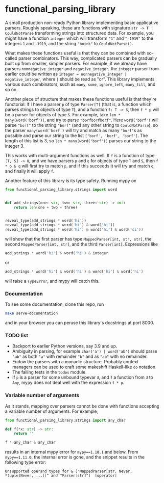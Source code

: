 # functional_parsing_library

A small production non-ready Python library implementing basic applicative parsers. Roughly speaking, these are functions
with signature `str -> T | CouldNotParse` transforming strings into structured data. For example, you might have a function
`integer` which will transform `"1"` and `"-1919"` to the integers `1` and `-1919`, and the string `"boink"` to `CouldNotParse()`.

What makes these functions useful is that they can be combined with so-called parser combinators. This way, complicated parsers
can be gradually built up from smaller, simpler parsers. 
For example, if we already have parsers `nonnegative_integer` and `negative_integer`, the `integer` parser from earlier 
could be written as `integer = nonnegative_integer | negative_integer`, where `|` should be read as "or". This library 
implements various such combinators, such as `many`, `some`, `ignore_left`, `many_till`, and so on.

Another piece of structure that makes these functions useful is that they're functorial: If I have a parser `p` of type 
`Parser[T]` (that is, a function which parses strings to objects of type `T`), and a function `f: T -> S`, then `f * p`
will be a parser for objects of type `S`. For example, take `len * many(word('borf'))`, and try to parse `"borfborfborf"`.
Here `word('borf')` will parse `"borf"` to the string `"borf"` (and any other string to `CouldNotParse`), so the parser
`many(word('borf')` will try and match as many `"borf"`s as possible and parse our string to the list `['borf', 'borf', 'borf']`. 
The length of this list is 3, so `len * many(word('borf'))` parses our string to the integer 3.

This works with multi-argument functions as well. If `f` is a function of type `[T, S] -> U`, and we have parsers `p`
and `q` for objects of type `T` and `S`, then `f * p & q` will first try to match `p`, and if this succeeds it will try
and match `q`, and finally it will apply `f`.

Another feature of this library is its type safety. Running mypy on

```python
from functional_parsing_library.strings import word


def add_strings(one: str, two: str, three: str) -> int:
    return len(one + two + three)


reveal_type(add_strings * word('hi'))
reveal_type(add_strings * word('hi') & word('hi'))
reveal_type(add_strings * word('hi') & word('hi') & word('di'))
```
will show that the first parser has type `MappedParser[int, str, str]`, the second `MappedParser[int, str]`, and the
third `Parser[int]`. Expressions like
```python
add_strings * word('hi') & word('hi') & integer
```
or
```python
add_strings * word('hi') & word('hi') & word('hi') & word('hi')
```
will raise a `TypeError`, and mypy will catch this.

### Documentation
To see some documentation, clone this repo, run
```bash
make serve-documentation
```
and in your browser you can peruse this library's docstrings at port 8000.


### TODO list
- Backport to earlier Python versions, say 3.9 and up.
- Ambiguity in parsing, for example `char('a') | word('ab')` should parse `"ab"` as both `"a"` with remainder `"b"` and as `"ab"` with no remainder.
- Endow the parsers with a monadic structure. Probably context managers can be used to craft some makeshift Haskell-like `do` notation.
- The failing tests in the `todos` module.
- if `p` is a parser for some unbound typevar `U`, and `f` a function from `U` to `Any`, mypy does not deal well 
  with the expression `f * p`.


### Variable number of arguments
As it stands, mapping over parsers cannot be done with functions accepting a variable number of arguments. For example,
```python
from functional_parsing_library.strings import any_char

def f(*x: str) -> str:
    return ''

f * any_char & any_char
```
results in an internal mypy error for `mypy==1.10.1` and below. From `mypy==1.11.0`, the internal error is gone, and the
snippet results in the following type error:
```
Unsupported operand types for & ("MappedParser[str, Never, *tuple[Never, ...]]" and "Parser[str]")  [operator]
```
